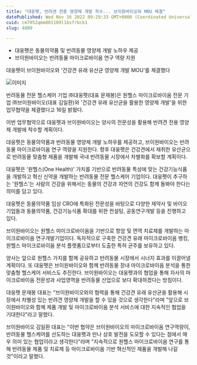 ```yaml
---
title: "대웅펫, 반려견 전용 영양제 개발 착수... 브이원바이오와 MOU 체결"
datePublished: Wed Nov 16 2022 09:29:33 GMT+0000 (Coordinated Universal Time)
cuid: cm7052qmm001109l1bsfrbck1
slug: 4809

---
```



- 대웅펫은 동물의약품 및 반려동물 영양제 개발 노하우 제공
- 브이원바이오는 반려동물 마이크로바이옴 연구 역량 지원

대웅펫이 브이원바이오와 '건강견 유래 유산균 영양제 개발 MOU'를 체결했다

![이미지](https://cdn.hashnode.com/res/hashnode/image/upload/v1739257611297/0ca1524d-9e6b-4ffa-9aa5-3fd81d6c3040.jpeg)

반려동물 전문 헬스케어 기업 ㈜대웅펫(대표 문재봉)은 원헬스 마이크로바이옴 전문 기업 ㈜브이원바이오(대표 김일환)와 '건강견 유래 유산균을 활용한 영양제 개발'을 위한 업무협약을 체결했다고 16일 밝혔다.

이번 업무협약으로 대웅펫과 브이원바이오는 양사의 전문성을 활용해 반려견 전용 영양제 개발에 착수할 계획이다.

대웅펫은 동물의약품과 반려동물 영양제 개발 노하우를 제공하고, 브이원바이오는 반려동물 마이크로바이옴 연구 역량을 지원한다. 향후 대웅펫은 건강견에서 채취한 유산균으로 반려동물 맞춤형 제품을 개발해 국내 반려동물 시장에서 차별화를 확보할 계획이다.

대웅펫은 '원헬스(One Health)' 가치를 기반으로 반려동물 특성에 맞는 건강기능식품을 개발하고 혁신 신약을 개발하는 반려동물 전문 헬스케어 기업이다. 대웅펫이 추구하는 '원헬스'는 사람의 건강을 위해서는 동물의 건강과 자연의 건강도 함께 돌봐야 한다는 의미를 담고 있다.

대웅펫은 동물의약품 임상 CRO에 특화된 전문성을 바탕으로 다양한 제약사 및 바이오 기업들과 동물의약품, 건강기능식품 확대를 위한 컨설팅, 공동연구개발 등을 진행하고 있다.

브이원바이오는 원헬스 마이크로바이옴을 기반으로 항암 및 면역 치료제를 개발하는 마이크로바이옴 연구개발기업이다. 독자적으로 구축한 건강견 유래 마이크로바이옴 뱅킹, 원헬스 마이크로바이옴 분석 플랫폼으로부터 도출한 특허 균주를 보유하고 있다.

양사는 앞으로 원헬스 가치를 함께 공유하고 반려동물 시장에서 시너지 효과를 이끌어낼 계획이다. 또 대웅펫은 브이원바이오와 함께 반려동물 장내 마이크로바이옴 분석을 통한 맞춤형 헬스케어 서비스도 추진한다. 브이원바이오는 대웅펫과의 협업을 통해 자사의 마이크로바이옴 전문성과 사업영역을 반려동물 산업으로 보다 확대하겠다는 방침이다.

대웅펫 문재봉 대표는 "브이원바이오와의 협력을 통해 건강견 유래 유산균을 활용해 시장에서 차별성 있는 반려견 영양제 개발을 할 수 있을 것으로 생각한다"라며 "앞으로 브이원바이오와 함께 제품 개발 및 마이크로바이옴 분석 서비스에 대한 지속적인 협업을 기대한다"라고 말했다.

브이원바이오 김일환 대표는 "이번 협약은 브이원바이오의 마이크로바이옴 연구역량이, 반려동물 헬스케어를 선도하는 대웅펫과 만나 상호 발전을 도모할 수 있다는 점에서 매우 의미 있는 협업이라고 생각한다"라며 "지속적으로 원헬스 마이크로바이옴 연구를 통해 반려동물 제품 및 치료제 등 마이크로바이옴 기반 혁신적인 제품을 개발해 나갈 것"이라고 말했다.